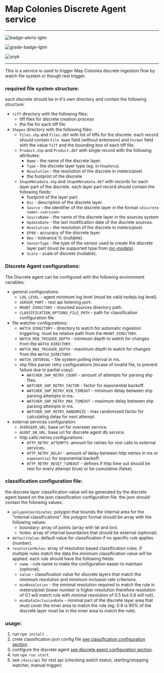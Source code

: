 # Map Colonies Discrete Agent service
----------------------------------

![badge-alerts-lgtm](https://img.shields.io/lgtm/alerts/github/MapColonies/discrete-agent?style=for-the-badge)

![grade-badge-lgtm](https://img.shields.io/lgtm/grade/javascript/github/MapColonies/discrete-agent?style=for-the-badge)

![snyk](https://img.shields.io/snyk/vulnerabilities/github/MapColonies/discrete-agent?style=for-the-badge)

----------------------------------

This is a service is used to trigger Map Colonies discrete ingestion flow by watch file system or though rest trigger.

### required file system structure:
each discrete should be in it's own directory and contain the following structure:
- `tiff` directory with the following files:
  - tiff files for discrete creation process
  - tfw file for each tiff file
- `Shapes` directory with the following files:
  - `Files.shp` and `Files.dbf` with list of tiffs for the discrete. each record should contain `File Name` field (without extension) and `Format` field with the value `Tiff` and the bounding box of each tiff file.
  - `Product.shp` and `Product.dbf` with single record with the following attributes:
    - `Name` - the name of the discrete layer.
    - `Type` - the discrete layer type (eg. `Orthophoto`).
    - `Resolution` - the resolution of the discrete in meters/pixel.
    - the footprint of the discrete
  - `ShapeMetadata.shp` and `ShapeMetadata.dbf` with records for each layer part of the discrete. each layer part record should contain the following fields:
    - footprint of the layer part
    - `Dsc` - description of the discrete layer.
    - `Source` - the identifier of the discrete layer in the format `<discrete name>-<version>`
    - `SourceName` - the name of the discrete layer in the sources system
    - `UpdateDate` - the last modification date of the discrete sources.
    - `Resolution` - the resolution of the discrete in meters/pixel.
    - `EP90` - accuracy of the discrete layer.
    - `Rms` - tolerance % (nullable).
    - `SensorType` - the type of the sensor used to create the discrete layer part (must be supported type from [mc-models](https://github.com/MapColonies/mc-models/blob/master/src/models/layerMetadata/enums.ts)).
    - `Scale` - scale of discrete (nullable).

### Discrete Agent configurations:
 The Discrete agent can be configured with the following environment variables:
 - general configurations:
   - `LOG_LEVEL` - agent minimum log level (must be valid nodejs log level).
   - `SERVER_PORT` - rest api listening port.
   - `MOUNT_DIRECTORY` - mounted sources directory path.
   - `CLASSIFICATION_OPTIONS_FILE_PATH` - path for classification configuration file.
 - file watcher configurations:
   - `WATCH_DIRECTORY` - directory to watch for automatic ingestion triggering. must be relative path from the `MOUNT_DIRECTORY`.
   - `WATCH_MIN_TRIGGER_DEPTH` - minimum depth to watch for changes from the `WATCH_DIRECTORY`.
   - `WATCH_MAX_TRIGGER_DEPTH` - maximum depth to watch for changes from the `WATCH_DIRECTORY`.
   - `WATCH_INTERVAL` - file system polling interval in ms.
   - shp files parser retry configurations (incase of invalid file, to prevent failure due to partial copy):
     - `WATCHER_SHP_RETRY_COUNT` - amount of attempts for parsing shp files.
     - `WATCHER_SHP_RETRY_FACTOR` - factor for exponential backoff.
     - `WATCHER_SHP_RETRY_MIN_TIMEOUT` - minimum delay between shp parsing attempts in ms.
     - `WATCHER_SHP_RETRY_MAX_TIMEOUT` - maximum delay between shp parsing attempts in ms.
     - `WATCHER_SHP_RETRY_RANDOMIZE` - max randomized factor for calculating delay for next attempt.
 - external services configuration:
   - `OVERSEER_URL`: base url for overseer service.
   - `AGENT_DB_URL`: base url for discrete agent db service.
   - http calls retries configurations:
     - `HTTP_RETRY_ATTEMPTS`: amount for retries for rest calls to external services.
     - `HTTP_RETRY_DELAY` - amount of delay between http retries in ms or `exponential` for exponential backoff.
     - `HTTP_RETRY_RESET_TIMEOUT` - defines if http time out should be rest for every attempt (true) or be cumulative (false).

### classification configuration file:
the discrete layer classification value will be generated by the discrete agent based on the json classification configuration file.
the json should contain the following values:
- `polygonCoordinates`: polygon that bounds the internal area for the "internal classifications". the polygon format should be array with the following values:
  - boundary: array of points (array with lat and lon).
  - holes: array of internal boundaries that should be external (optional).
- `defaultValue`: default value for classification if no specific rule applies (number).
- `resolutionRules`: array of resolution based classification rules. if multiple rules match the data the minimum classification value will be applied. each rule should have the following fields:
  - `name` - rule name to make the configuration easier to maintain (optional).
  - `value` - classification value for discrete layers that match the minimum resolution and minimum inclusion rate criterions.
  - `minResolution` - the minimal resolution required to match the rule in meters/pixel (lower number is higher resolution therefore resolution of 0.1 will match rule with minimal resolution of 0.5 but 0.6 will not).
  - `minDataInclusionRate` - minimal part of the discrete layer area that must cover the inner area to match the rule (eg. 0.9 is 90% of the discrete layer must be in the inner area to match the rule).

### usage:
1. run `npm install `.
1. crete classification json config file [see classification configuration section](#classification-configuration-file).
1. configure the discrete agent [see discrete agent configuration section](#discrete-agent-configurations).
1. run `npm run start`.
1. see `/docs/api` for rest api (checking watch status, starting/stopping watcher, manual trigger) 
